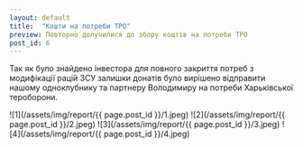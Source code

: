 ```yaml
---
layout: default
title:  "Кошти на потреби ТРО"
preview: Повторно долучилися до збору коштів на потреби ТРО
post_id: 6
---
```


Так як було знайдено інвестора для повного закриття потреб з модифікації рацій ЗСУ залишки донатів було вирішено відправити нашому одноклубнику та партнеру Володимиру на потреби Харьківської тероборони.

![1](/assets/img/report/{{ page.post_id }}/1.jpeg)
![2](/assets/img/report/{{ page.post_id }}/2.jpeg)
![3](/assets/img/report/{{ page.post_id }}/3.jpeg)
![4](/assets/img/report/{{ page.post_id }}/4.jpeg)

